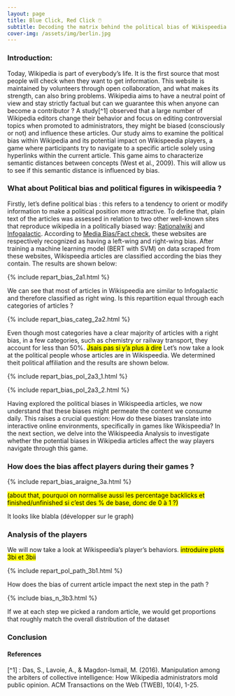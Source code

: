 ```yaml
---
layout: page
title: Blue Click, Red Click 🖱️
subtitle: Decoding the matrix behind the political bias of Wikispeedia
cover-img: /assets/img/berlin.jpg
---
```

### Introduction: 

Today, Wikipedia is part of everybody’s life. It is the first source that most people will check when they want to get information. This website is maintained by volunteers through open collaboration, and what makes its strength, can also bring problems. Wikipedia aims to have a neutral point of view and stay strictly factual but can we guarantee this when anyone can become a contributor ? A study[^1] observed that a large number of Wikipedia editors change their behavior and focus on editing controversial topics when promoted to administrators, they might be biased (consciously or not) and influence these articles. Our study aims to examine the political bias within Wikipedia and its potential impact on Wikispeedia players, a game where participants try to navigate to a specific article solely using hyperlinks within the current article. This game aims to characterize semantic distances between concepts (West et al., 2009). This will allow us to see if this semantic distance is influenced by bias.


### What about Political bias and political figures in wikispeedia ?
Firstly, let’s define political bias : this refers to a tendency to orient or modify information to make a political position more attractive. To define that, plain text of the articles was assessed in relation to two other well-known sites that reproduce wikipedia in a politically biased way: [Rationalwiki](https://rationalwiki.org/wiki/Main_Page) and [Infogalactic](https://infogalactic.com/info/Main_Page). According to [Media Bias/Fact check](https://mediabiasfactcheck.com/), these websites are respectively recognized as having a left-wing and right-wing bias. After training a machine learning model (BERT with SVM) on data scraped from these websites, Wikispeedia articles are classified according the bias they contain. The results are shown below: 

{% include repart_bias_2a1.html %}

We can see that most of articles in Wikispeedia are similar to Infogalactic and therefore classified as right wing.
Is this repartition equal through each categories of articles ? 

{% include repart_bias_categ_2a2.html %}

Even though most categories have a clear majority of articles with a right bias, in a few categories, such as chemistry or railway transport, they account for less than 50%. <mark>Jsais pas si y’a plus à dire</mark>
Let’s now take a look at the political people whose articles are in Wikispeedia. We determined theit political affiliation and the results are shown below. 

{% include repart_bias_pol_2a3_1.html %}

{% include repart_bias_pol_2a3_2.html %}


Having explored the political biases in Wikispeedia articles, we now understand that these biases might permeate the content we consume daily. This raises a crucial question: How do these biases translate into interactive online environments, specifically in games like Wikispeedia? In the next section, we delve into the Wikispeedia Analysis to investigate whether the potential biases in Wikipedia articles affect the way players navigate through this game.


### How does the bias affect players during their games ?

{% include repart_bias_araigne_3a.html %}

<mark>(about that, pourquoi on normalise aussi les percentage backlicks et finished/unfinished si c’est des % de base, donc de 0 à 1 ?) </mark>


It looks like blabla (développer sur le graph)

### Analysis of the players

We will now take a look at Wikispeedia’s player’s behaviors.
<mark> introduire plots 3bi et 3bii </mark>



{% include repart_pol_path_3b1.html %}



How does the bias of current article impact the next step in the path ?

{% include bias_n_3b3.html %}

If we at each step we picked a random article, we would get proportions that roughly match the overall distribution of the dataset 


### Conclusion
 




#### References
[^1] : Das, S., Lavoie, A., & Magdon-Ismail, M. (2016). Manipulation among the arbiters of collective intelligence: How Wikipedia administrators mold public opinion. ACM Transactions on the Web (TWEB), 10(4), 1-25.
